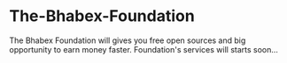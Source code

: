 # The-Bhabex-Foundation
The Bhabex Foundation will gives you free open sources and big opportunity to earn money faster. Foundation's services will starts soon...
